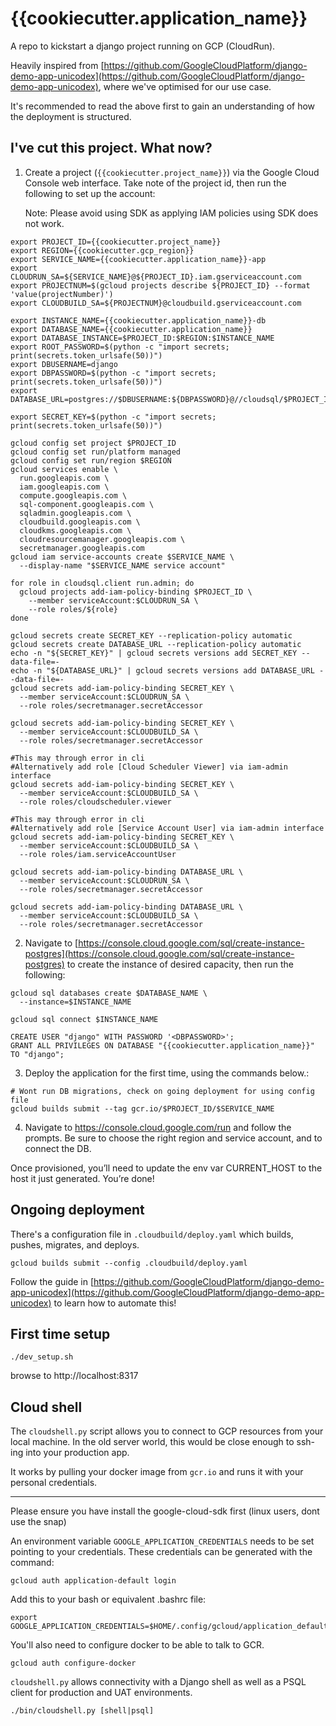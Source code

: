 # {{cookiecutter.application_name}}

A repo to kickstart a django project running on GCP (CloudRun).

Heavily inspired from [https://github.com/GoogleCloudPlatform/django-demo-app-unicodex](https://github.com/GoogleCloudPlatform/django-demo-app-unicodex), where we've optimised for our use case.

It's recommended to read the above first to gain an understanding of how the deployment is structured.

## I've cut this project. What now?

1. Create a project (`{{cookiecutter.project_name}}`) via the Google Cloud Console web interface. Take note of the project id, then run the following to set up the account:

   Note: Please avoid using SDK as applying IAM policies using SDK does not work.
```
export PROJECT_ID={{cookiecutter.project_name}}
export REGION={{cookiecutter.gcp_region}}
export SERVICE_NAME={{cookiecutter.application_name}}-app
export CLOUDRUN_SA=${SERVICE_NAME}@${PROJECT_ID}.iam.gserviceaccount.com
export PROJECTNUM=$(gcloud projects describe ${PROJECT_ID} --format 'value(projectNumber)')
export CLOUDBUILD_SA=${PROJECTNUM}@cloudbuild.gserviceaccount.com

export INSTANCE_NAME={{cookiecutter.application_name}}-db
export DATABASE_NAME={{cookiecutter.application_name}}
export DATABASE_INSTANCE=$PROJECT_ID:$REGION:$INSTANCE_NAME
export ROOT_PASSWORD=$(python -c "import secrets; print(secrets.token_urlsafe(50))")
export DBUSERNAME=django
export DBPASSWORD=$(python -c "import secrets; print(secrets.token_urlsafe(50))")
export DATABASE_URL=postgres://$DBUSERNAME:${DBPASSWORD}@//cloudsql/$PROJECT_ID:$REGION:$INSTANCE_NAME/$DATABASE_NAME

export SECRET_KEY=$(python -c "import secrets; print(secrets.token_urlsafe(50))")

gcloud config set project $PROJECT_ID
gcloud config set run/platform managed
gcloud config set run/region $REGION
gcloud services enable \
  run.googleapis.com \
  iam.googleapis.com \
  compute.googleapis.com \
  sql-component.googleapis.com \
  sqladmin.googleapis.com \
  cloudbuild.googleapis.com \
  cloudkms.googleapis.com \
  cloudresourcemanager.googleapis.com \
  secretmanager.googleapis.com
gcloud iam service-accounts create $SERVICE_NAME \
  --display-name "$SERVICE_NAME service account"
  
for role in cloudsql.client run.admin; do
  gcloud projects add-iam-policy-binding $PROJECT_ID \
    --member serviceAccount:$CLOUDRUN_SA \
    --role roles/${role}
done

gcloud secrets create SECRET_KEY --replication-policy automatic
gcloud secrets create DATABASE_URL --replication-policy automatic
echo -n "${SECRET_KEY}" | gcloud secrets versions add SECRET_KEY --data-file=-
echo -n "${DATABASE_URL}" | gcloud secrets versions add DATABASE_URL --data-file=-
gcloud secrets add-iam-policy-binding SECRET_KEY \
  --member serviceAccount:$CLOUDRUN_SA \
  --role roles/secretmanager.secretAccessor
  
gcloud secrets add-iam-policy-binding SECRET_KEY \
  --member serviceAccount:$CLOUDBUILD_SA \
  --role roles/secretmanager.secretAccessor

#This may through error in cli
#Alternatively add role [Cloud Scheduler Viewer] via iam-admin interface
gcloud secrets add-iam-policy-binding SECRET_KEY \
  --member serviceAccount:$CLOUDBUILD_SA \
  --role roles/cloudscheduler.viewer

#This may through error in cli
#Alternatively add role [Service Account User] via iam-admin interface
gcloud secrets add-iam-policy-binding SECRET_KEY \
  --member serviceAccount:$CLOUDBUILD_SA \
  --role roles/iam.serviceAccountUser
  
gcloud secrets add-iam-policy-binding DATABASE_URL \
  --member serviceAccount:$CLOUDRUN_SA \
  --role roles/secretmanager.secretAccessor
  
gcloud secrets add-iam-policy-binding DATABASE_URL \
  --member serviceAccount:$CLOUDBUILD_SA \
  --role roles/secretmanager.secretAccessor
```

2. Navigate to [https://console.cloud.google.com/sql/create-instance-postgres](https://console.cloud.google.com/sql/create-instance-postgres) to create the instance of desired capacity, then run the following:

```
gcloud sql databases create $DATABASE_NAME \
  --instance=$INSTANCE_NAME

gcloud sql connect $INSTANCE_NAME

CREATE USER "django" WITH PASSWORD '<DBPASSWORD>';
GRANT ALL PRIVILEGES ON DATABASE "{{cookiecutter.application_name}}" TO "django";
```

3. Deploy the application for the first time, using the commands below.:
```
# Wont run DB migrations, check on going deployment for using config file
gcloud builds submit --tag gcr.io/$PROJECT_ID/$SERVICE_NAME
```

4. Navigate to https://console.cloud.google.com/run and follow the prompts.
Be sure to choose the right region and service account, and to connect the DB.

Once provisioned, you’ll need to update the env var CURRENT_HOST to the host it just generated.
You’re done! 

## Ongoing deployment

There's a configuration file in `.cloudbuild/deploy.yaml` which builds, pushes, migrates, and deploys.
```
gcloud builds submit --config .cloudbuild/deploy.yaml
```
Follow the guide in [https://github.com/GoogleCloudPlatform/django-demo-app-unicodex](https://github.com/GoogleCloudPlatform/django-demo-app-unicodex) to learn how to automate this!

## First time setup

```
./dev_setup.sh
```

browse to http://localhost:8317

## Cloud shell

The `cloudshell.py` script allows you to connect to GCP resources from your local machine.
In the old server world, this would be close enough to ssh-ing into your production app.

It works by pulling your docker image from `gcr.io` and runs it with your personal credentials.

-------

Please ensure you have install the google-cloud-sdk first (linux users, dont use the snap)

An environment variable `GOOGLE_APPLICATION_CREDENTIALS` needs to be set pointing to your credentials.
These credentials can be generated with the command:

`gcloud auth application-default login`

Add this to your bash or equivalent .bashrc file:
```
export GOOGLE_APPLICATION_CREDENTIALS=$HOME/.config/gcloud/application_default_credentials.json
```

You'll also need to configure docker to be able to talk to GCR.

`gcloud auth configure-docker`

`cloudshell.py` allows connectivity with a Django shell as well as a PSQL client for production and UAT environments.

`./bin/cloudshell.py [shell|psql]`

